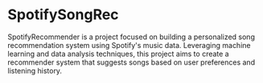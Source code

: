 # SpotifySongRec
SpotifyRecommender is a project focused on building a personalized song recommendation system using Spotify's music data. Leveraging machine learning and data analysis techniques, this project aims to create a recommender system that suggests songs based on user preferences and listening history.
